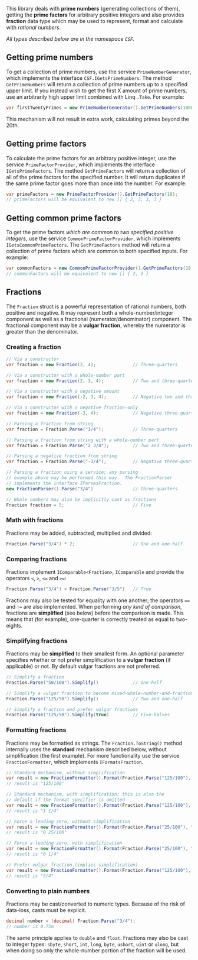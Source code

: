 This library deals with **prime numbers** (generating collections of them), getting the **prime factors** for arbitrary positive integers and also provides **fraction** data type which may be used to represent, format and calculate with *rational numbers*.

*All types described below are in the namespace `CSF`.*

## Getting prime numbers
To get a collection of prime numbers, use the service `PrimeNumberGenerator`, which implements the interface `CSF.IGetsPrimeNumbers`.  The method `GetPrimeNumbers` will return a collection of prime numbers up to a specified upper limit.  If you instead wish to get the first X amount of prime numbers, use an arbitrarily high upper limit combined with Linq `.Take`.  For example:

```csharp
var firstTwentyPrimes = new PrimeNumberGenerator().GetPrimeNumbers(10000).Take(20);
```

This mechanism will not result in extra work, calculating primes beyond the 20th.

## Getting prime factors
To calculate the prime factors for an arbitrary positive integer, use the service `PrimeFactorProvider`, which implements the interface `IGetsPrimeFactors`.  The method `GetPrimeFactors` will return a collection of all of the prime factors for the specified number.  It will return duplicates if the same prime factor goes more than once into the number.  For example:

```csharp
var primeFactors = new PrimeFactorProvider().GetPrimeFactors(18);
// primeFactors will be equivalent to new [] { 2, 3, 3, 3 }
```

## Getting common prime factors
To get the prime factors *which are common to two specified positive integers*, use the service `CommonPrimeFactorProvider`, which implements `IGetsCommonPrimeFactors`.  The `GetPrimeFactors` method will return a collection of prime factors which are common to both specified inputs.  For example:

```csharp
var commonFactors = new CommonPrimeFactorProvider().GetPrimeFactors(18, 6);
// commonFactors will be equivalent to new [] { 2, 3 }
```

## Fractions
The `Fraction` struct is a powerful representation of rational numbers, both positive and negative.  It may represent both a whole-number/integer component as well as a fractional (numerator/denominator) component.  The fractional component may be a **vulgar fraction**, whereby the numerator is greater than the denominator.

### Creating a fraction
```csharp
// Via a constructor
var fraction = new Fraction(3, 4);              // Three-quarters

// Via a constructor with a whole-number part
var fraction = new Fraction(2, 3, 4);           // Two and three-quarters

// Via a constructor with a negative amount
var fraction = new Fraction(-2, 3, 4);          // Negative two and three-quarters

// Via a constructor with a negative fraction-only
var fraction = new Fraction(-3, 4);             // Negative three-quarters

// Parsing a fraction from string
var fraction = Fraction.Parse("3/4");           // Three-quarters

// Parsing a fraction from string with a whole-number part
var fraction = Fraction.Parse("2 3/4");         // Two and three-quarters

// Parsing a negative fraction from string
var fraction = Fraction.Parse("-3/4");          // Negative three-quarters

// Parsing a fraction using a service; any parsing
// example above may be performed this way.  The FractionParser
// implements the interface IParsesFraction.
new FractionParser().Parse("3/4")               // Three-quarters

// Whole numbers may also be implicitly cast as fractions
Fraction fraction = 5;                          // Five
```

### Math with fractions
Fractions may be added, subtracted, multiplied and divided:

```csharp
Fraction.Parse("3/4") * 2;                      // One and one-half
```

### Comparing fractions
Fractions implement `IComparable<Fraction>`, `IComparable` and provide the operators `<`, `>`, `<=` and `>=`:

```csharp
Fraction.Parse("3/4") > Fraction.Parse("3/5")   // True
```

Fractions may also be tested for equality with one another; the operators `==` and `!=` are also implemented.  When performing *any kind of comparison*, fractions are **simplified** (see below) before the comparison is made.  This means that (for example), one-quarter is correctly treated as equal to two-eights.

### Simplifying fractions
Fractions may be **simplified** to their smallest form.  An optional parameter specifies whether or not prefer simplification to a **vulgar fraction** (if applicable) or not.  By default vulgar fractions are not preferred.

```csharp
// Simplify a fraction
Fraction.Parse("50/100").Simplify()             // One-half

// Simplify a vulgar fraction to become mixed-whole-number-and-fraction
Fraction.Parse("125/50").Simplify()             // Two and one-half

// Simplify a fraction and prefer vulgar fractions
Fraction.Parse("125/50").Simplify(true)         // Five-halves
```

### Formatting fractions
Fractions may be formatted as strings.  The `Fraction.ToString()` method internally uses the **standard** mechanism described below, without simplification (the first example).  For more functionality use the service `FractionFormatter`, which implements `IFormatsFraction`.

```csharp
// Standard mechanism, without simplification
var result = new FractionFormatter().Format(Fraction.Parse("125/100"), "S");
// result is "125/100"

// Standard mechanism, with simplification; this is also the
// default if the format specifier is omitted
var result = new FractionFormatter().Format(Fraction.Parse("125/100"), "s");
// result is "1 1/4"

// Force a leading zero, without simplification
var result = new FractionFormatter().Format(Fraction.Parse("25/100"), "Z");
// result is "0 25/100"

// Force a leading zero, with simplification
var result = new FractionFormatter().Format(Fraction.Parse("25/100"), "z");
// result is "0 1/4"

// Prefer vulgar fraction (implies simplification)
var result = new FractionFormatter().Format(Fraction.Parse("125/100"), "v");
// result is "5/4"
```

### Converting to plain numbers
Fractions may be cast/converted to numeric types.  Because of the risk of data-loss, casts must be explicit.

```csharp
decimal number = (decimal) Fraction.Parse("3/4");
// number is 0.75m
```

The same principle applies to `double` and `float`.  Fractions may also be cast to integer types: `sbyte`, `short`, `int`, `long`, `byte`, `ushort`, `uint` or `ulong`, but when doing so only the whole-number portion of the fraction will be used.
